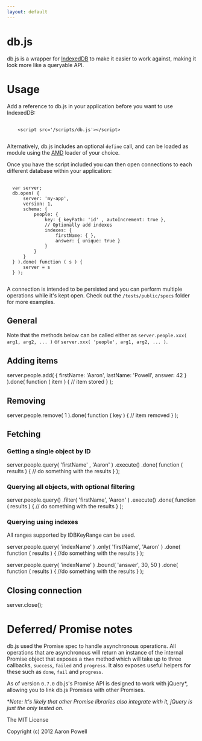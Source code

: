 ```yaml
---
layout: default
---
```


db.js
=====

db.js is a wrapper for [IndexedDB](http://www.w3.org/TR/IndexedDB/) to make it easier to work against, making it look more like a queryable API.

Usage
====

Add a reference to db.js in your application before you want to use IndexedDB:

<pre>
  <code class="language-html">
    &lt;script src='/scripts/db.js'&gt;&lt;/script&gt;
  </code>
</pre>

Alternatively, db.js includes an optional `define` call, and can be loaded as module using the [AMD](https://github.com/amdjs/amdjs-api/wiki/AMD) loader of your choice.

Once you have the script included you can then open connections to each different database within your application:

<pre>
  <code class="language-js">
  var server;
  db.open( {
      server: 'my-app',
      version: 1,
      schema: {
          people: {
              key: { keyPath: 'id' , autoIncrement: true },
              // Optionally add indexes
              indexes: {
                  firstName: { },
                  answer: { unique: true }
              }
          }
      }
  } ).done( function ( s ) {
      server = s
  } );
  </code>
</pre>

A connection is intended to be persisted and you can perform multiple operations while it's kept open. Check out the `/tests/public/specs` folder for more examples.

## General

Note that the methods below can be called either as `server.people.xxx( arg1, arg2, ... )` or `server.xxx( 'people', arg1, arg2, ... )`.

## Adding items

  server.people.add( {
      firstName: 'Aaron',
      lastName: 'Powell',
      answer: 42
  } ).done( function ( item ) {
      // item stored
  } );

## Removing

  server.people.remove( 1 ).done( function ( key ) {
      // item removed
  } );

## Fetching

### Getting a single object by ID

  server.people.query( 'firstName' , 'Aaron' )
        .execute()
        .done( function ( results ) {
            // do something with the results
        } );

### Querying all objects, with optional filtering

  server.people.query()
        .filter( 'firstName', 'Aaron' )
        .execute()
        .done( function ( results ) {
            // do something with the results
        } );

### Querying using indexes

All ranges supported by IDBKeyRange can be used.

  server.people.query( 'indexName' )
        .only( 'firstName', 'Aaron' )
        .done( function ( results ) {
            //do something with the results
        } );

  server.people.query( 'indexName' )
        .bound( 'answer', 30, 50 )
        .done( function ( results ) {
            //do something with the results
        } );

## Closing connection

  server.close();

# Deferred/ Promise notes

db.js used the Promise spec to handle asynchronous operations. All operations that are asynchronous will return an instance of the internal Promise object that exposes a `then` method which will take up to three callbacks, `success`, `failed` and `progress`. It also exposes useful helpers for these such as `done`, `fail` and `progress`.

As of version `0.7.0` db.js's Promise API is designed to work with jQuery*, allowing you to link db.js Promises with other Promises.

*_Note: It's likely that other Promise libraries also integrate with it, jQuery is just the only tested on._

The MIT License

Copyright (c) 2012 Aaron Powell